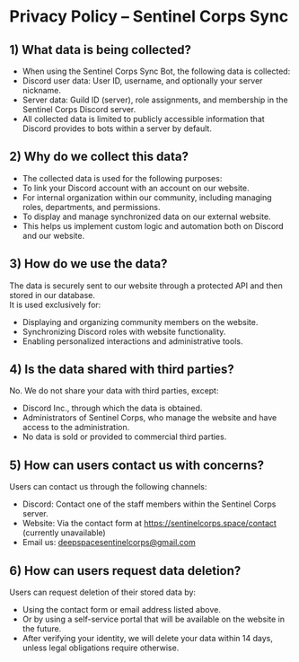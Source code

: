 # Privacy Policy – Sentinel Corps Sync

## 1) What data is being collected?
- When using the Sentinel Corps Sync Bot, the following data is collected:
- Discord user data: User ID, username, and optionally your server nickname.
- Server data: Guild ID (server), role assignments, and membership in the Sentinel Corps Discord server.
- All collected data is limited to publicly accessible information that Discord provides to bots within a server by default.

## 2) Why do we collect this data?
- The collected data is used for the following purposes:
- To link your Discord account with an account on our website.
- For internal organization within our community, including managing roles, departments, and permissions.
- To display and manage synchronized data on our external website.
- This helps us implement custom logic and automation both on Discord and our website.

## 3) How do we use the data?
The data is securely sent to our website through a protected API and then stored in our database.  
It is used exclusively for:
- Displaying and organizing community members on the website.
- Synchronizing Discord roles with website functionality.
- Enabling personalized interactions and administrative tools.

## 4) Is the data shared with third parties?
No. We do not share your data with third parties, except:
- Discord Inc., through which the data is obtained.
- Administrators of Sentinel Corps, who manage the website and have access to the administration.
- No data is sold or provided to commercial third parties.

## 5) How can users contact us with concerns?
Users can contact us through the following channels:
- Discord: Contact one of the staff members within the Sentinel Corps server.
- Website: Via the contact form at https://sentinelcorps.space/contact (currently unavailable)
- Email us: deepspacesentinelcorps@gmail.com

## 6) How can users request data deletion?
Users can request deletion of their stored data by:
- Using the contact form or email address listed above.
- Or by using a self-service portal that will be available on the website in the future.
- After verifying your identity, we will delete your data within 14 days, unless legal obligations require otherwise.
